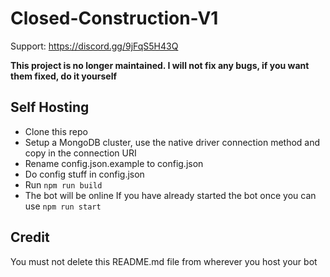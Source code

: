 # Closed-Construction-V1
Support: https://discord.gg/9jFqS5H43Q

**This project is no longer maintained. I will not fix any bugs, if you want them fixed, do it yourself**

## Self Hosting
- Clone this repo
- Setup a MongoDB cluster, use the native driver connection method and copy in the connection URI
- Rename config.json.example to config.json
- Do config stuff in config.json
- Run `npm run build`
- The bot will be online
If you have already started the bot once you can use `npm run start`

## Credit
You must not delete this README.md file from wherever you host your bot
